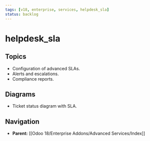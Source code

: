 ```yaml
---
tags: [v18, enterprise, services, helpdesk_sla]
status: backlog
---
```

# helpdesk_sla

## Topics
- Configuration of advanced SLAs.
- Alerts and escalations.
- Compliance reports.

## Diagrams
- Ticket status diagram with SLA.






## Navigation
- **Parent:** [[Odoo 18/Enterprise Addons/Advanced Services/Index]]
